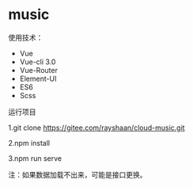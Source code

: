 # music

使用技术：
- Vue
- Vue-cli 3.0
- Vue-Router
- Element-UI
- ES6
- Scss

运行项目

1.git clone https://gitee.com/rayshaan/cloud-music.git

2.npm install  

3.npm run serve


注：如果数据加载不出来，可能是接口更换。

